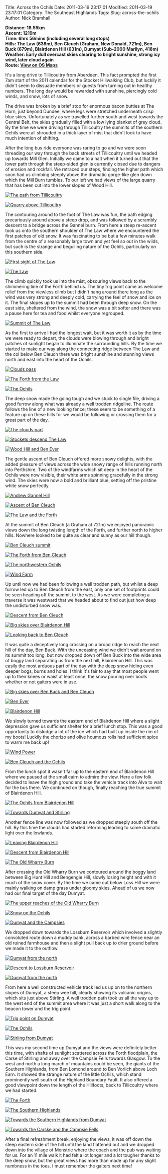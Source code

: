Title: Across the Ochils
Date: 2011-03-19 23:17:01
Modified: 2011-03-19 23:17:01
Category: The Southeast Highlands
Tags: 
Slug: across-the-ochils
Author: Nick Bramhall

**Distance: 18.55km  
Ascent: 1219m  
Time: 6hrs 56mins (including several long stops)  
Hills: The Law (638m), Ben Cleuch (Graham, New Donald, 721m), Ben Buck (679m), Blairdenon Hill (631m), Dumyat (Sub-2000 Marilyn, 418m)  
Weather: Early dull overcast skies clearing to bright sunshine, strong icy wind, later cloud again  
Route: [View on OS Maps](https://www.invertedworld.co.uk/hillwalking/hillwalk/349)**



It's a long drive to Tillicoultry from Aberdeen. This fact prompted the first 7am start of the 2011 calendar for the Stocket Hillwalking Club, but luckily it didn't seem to dissuade members or guests from turning out in healthy numbers. The long day would be rewarded with sunshine, piercingly cold winds, and snow, lots of snow.



<!--more-->



The drive was broken by a brief stop for enormous bacon butties at The Horn, just beyond Dundee, where legs were stretched underneath crisp blue skies. Unfortunately as we travelled further south and west towards the Central Belt, the skies gradually filled with a low lying blanket of grey cloud. By the time we were driving through Tillicoultry the summits of the southern Ochils were all shrouded in a thick layer of mist that didn't look to have much intention of shifting. 



After the long bus ride everyone was raring to go and we were soon threading our way through the back streets of Tillicoultry until we headed up towards Mill Glen. Initially we came to a halt when it turned out that the lower path through the steep-sided glen is currently closed due to dangers of erosion and rockfall. We retraced our steps, finding the higher path which soon had us climbing steeply above the dramatic gorge-like glen down which the Mill Burn tumbles. To our left we had views of the large quarry that has been cut into the lower slopes of Wood Hill.



[![The path from Tillicoultry](http://farm6.static.flickr.com/5148/5551080535_7d0a7d686a_b.jpg)](http://www.flickr.com/photos/53725815@N00/5551080535)



[![Quarry above Tillicoultry](http://farm6.static.flickr.com/5270/5551076277_f3ba6a5e35_b.jpg)](http://www.flickr.com/photos/53725815@N00/5551076277)



The contouring around to the foot of The Law was fun, the path edging precariously around above a steep drop, and was followed by a scrambly descent to a bridge across the Gannel burn. From here a steep re-ascent took us onto the southern shoulder of The Law where we encountered the first patches of old snow. It was fascinating to be but a few minutes walk from the centre of a reasonably large town and yet feel so out in the wilds, but such is the strange and beguiling nature of the Ochils, particularly on this southern side.



[![First sight of The Law](http://farm6.static.flickr.com/5059/5551666506_8f3a545a09_b.jpg)](http://www.flickr.com/photos/53725815@N00/5551666506)



[![The Law](http://farm6.static.flickr.com/5229/5551090043_9dc2c3d803_b.jpg)](http://www.flickr.com/photos/53725815@N00/5551090043)



The climb quickly took us into the mist, obscuring views back to the shimmering line of the Forth behind us. The tiny trig point came as welcome relief from the viewless climb but I didn't hang around there long as the wind was very strong and deeply cold, carrying the feel of snow and ice on it. The final slopes up to the summit had been through deep snow. On the east side, sheltered from the wind, the snow was a bit softer and there was a pause here for tea and food whilst everyone regrouped.



[![Summit of The Law](http://farm6.static.flickr.com/5301/5551096047_2399933c5f_b.jpg)](http://www.flickr.com/photos/53725815@N00/5551096047)



As the first to arrive I had the longest wait, but it was worth it as by the time we were ready to depart, the clouds were blowing through and bright patches of sunlight began to illuminate the surrounding hills. By the time we started to make our way along the connecting ridge between The Law and the col below Ben Cleuch there was bright sunshine and stunning views north and east into the heart of the Ochils.



[![Clouds pass](http://farm6.static.flickr.com/5067/5551101853_82d7f7027b_b.jpg)](http://www.flickr.com/photos/53725815@N00/5551101853)



[![The Forth from the Law](http://farm6.static.flickr.com/5023/5551119409_6f51f4d34c_b.jpg)](http://www.flickr.com/photos/53725815@N00/5551119409)



[![The Ochils](http://farm6.static.flickr.com/5183/5551123019_de02b0804e_b.jpg)](http://www.flickr.com/photos/53725815@N00/5551123019)



The deep snow made the going tough and we stuck to single file, driving a good furrow along what was already a well trodden ridgeline. The route follows the line of a new looking fence; these seem to be something of a feature up on these hills for we would be following or crossing them for a great part of the day.



[![The clouds part](http://farm6.static.flickr.com/5011/5541973151_272e41dce6_b.jpg)](http://www.flickr.com/photos/53725815@N00/5541973151)



[![Stockets descend The Law](http://farm6.static.flickr.com/5260/5551714488_54ccb39402_b.jpg)](http://www.flickr.com/photos/53725815@N00/5551714488)



[![Wood Hill and Ben Ever](http://farm6.static.flickr.com/5068/5551134749_1ff5089502_b.jpg)](http://www.flickr.com/photos/53725815@N00/5551134749)



The gentle ascent of Ben Cleuch offered more snowy delights, with the added pleasure of views across the wide snowy range of hills running north into Perthshire. Two of the windfarms which sit deep in the heart of the Ochils were now visible, their white arms spinning gracefully in the strong wind. The skies were now a bold and brilliant blue, setting off the pristine white snow perfectly.



[![Andrew Gannel Hill](http://farm6.static.flickr.com/5301/5551146013_8bacaeb91b_b.jpg)](http://www.flickr.com/photos/53725815@N00/5551146013)



[![Ascent of Ben Cleuch](http://farm6.static.flickr.com/5017/5551735602_fc68762793_b.jpg)](http://www.flickr.com/photos/53725815@N00/5551735602)



[![The Law and the Forth](http://farm6.static.flickr.com/5309/5551154123_41ab015ea6_b.jpg)](http://www.flickr.com/photos/53725815@N00/5551154123)



At the summit of Ben Cleuch (a Graham at 721m) we enjoyed panoramic views down the long twisting length of the Forth, and further north to higher hills. Nowhere looked to be quite as clear and sunny as our hill though.



[![Ben Cleuch summit](http://farm6.static.flickr.com/5068/5551743424_e749d62193_b.jpg)](http://www.flickr.com/photos/53725815@N00/5551743424)



[![The Forth from Ben Cleuch](http://farm6.static.flickr.com/5027/5551751942_0eeb207c98_b.jpg)](http://www.flickr.com/photos/53725815@N00/5551751942)



[![The northwestern Ochils](http://farm6.static.flickr.com/5065/5551759154_24b81b0c6b_b.jpg)](http://www.flickr.com/photos/53725815@N00/5551759154)



[![Wind Farm](http://farm6.static.flickr.com/5308/5551756738_3e42d3e990_b.jpg)](http://www.flickr.com/photos/53725815@N00/5551756738)



Up until now we had been following a well trodden path, but whilst a deep furrow led up to Ben Cleuch from the east, only one set of footprints could be seen heading off the summit to the west. As we were completing a traverse it was westward that we headed about to find out just how deep the undisturbed snow was. 



[![Descent from Ben Cleuch](http://farm6.static.flickr.com/5263/5551763202_21850661ba_b.jpg)](http://www.flickr.com/photos/53725815@N00/5551763202)



[![Big skies over Blairdenon Hill](http://farm6.static.flickr.com/5067/5551177183_cb4ec5bb68_b.jpg)](http://www.flickr.com/photos/53725815@N00/5551177183)



[![Looking back to Ben Cleuch](http://farm6.static.flickr.com/5295/5543336587_cb45f72545_b.jpg)](http://www.flickr.com/photos/53725815@N00/5543336587)



It was quite a deceptively long crossing on a broad ridge to reach the next hill of the day, Ben Buck. With the unceasing wind we didn't wait around on its summit too long, but now dropped down off Ben Buck into the wide area of boggy land separating us from the next hill, Blairdenon Hill. This was easily the most arduous part of the day with the deep snow hiding even deeper bogs, burns and holes. I think it's fair to say that most people went up to their knees or waist at least once, the snow pouring over boots whether or not gaiters were in use.



[![Big skies over Ben Buck and Ben Cleuch](http://farm6.static.flickr.com/5305/5551186037_6b56473530_b.jpg)](http://www.flickr.com/photos/53725815@N00/5551186037)



[![Ben Ever](http://farm6.static.flickr.com/5269/5551776088_37d2aaff59_b.jpg)](http://www.flickr.com/photos/53725815@N00/5551776088)



[![Blairdenon Hill](http://farm6.static.flickr.com/5259/5551196875_188b5332e0_b.jpg)](http://www.flickr.com/photos/53725815@N00/5551196875)



We slowly turned towards the eastern end of Blairdenon Hill where a slight depression gave us sufficient shelter for a brief lunch stop. This was a good opportunity to dislodge a lot of the ice which had built up inside the rim of my boots! Luckily the chorizo and olive houmous rolls had sufficient spice to warm me back up!



[![Wind Power](http://farm6.static.flickr.com/5016/5551786318_be877c3c4a_b.jpg)](http://www.flickr.com/photos/53725815@N00/5551786318)



[![Ben Cleuch and the Ochils](http://farm6.static.flickr.com/5054/5551207339_8863f39334_b.jpg)](http://www.flickr.com/photos/53725815@N00/5551207339)



From the lunch spot it wasn't far up to the eastern end of Blairdenon Hill where we paused at the small cairn to admire the view. Here a few folk decided to leave the high ground and take the vehicle track into Alva to wait for the bus there. We continued on though, finally reaching the true summit of Blairdenon Hill.



[![The Ochils from Blairdenon Hill](http://farm6.static.flickr.com/5055/5551210115_e917f50ba0_b.jpg)](http://www.flickr.com/photos/53725815@N00/5551210115)



[![Towards Dumyat and Stirling](http://farm6.static.flickr.com/5189/5551212647_f3450f890a_b.jpg)](http://www.flickr.com/photos/53725815@N00/5551212647)



Another fence line was now followed as we dropped steeply south off the hill. By this time the clouds had started reforming leading to some dramatic light over the lowlands.



[![Leaving Blairdenon Hill](http://farm6.static.flickr.com/5028/5551215461_9dd47e43c3_b.jpg)](http://www.flickr.com/photos/53725815@N00/5551215461)



[![Descent from Blairdenon Hill](http://farm6.static.flickr.com/5183/5551809394_00c98c37a5_b.jpg)](http://www.flickr.com/photos/53725815@N00/5551809394)



[![The Old Wharry Burn](http://farm6.static.flickr.com/5052/5551228313_d49faa0b1a_b.jpg)](http://www.flickr.com/photos/53725815@N00/5551228313)



After crossing the Old Wharry Burn we contoured around the boggy land between Big Hunt Hill and Bengengie Hill, slowly losing height and with it much of the snow cover. By the time we came out below Loss Hill we were mainly walking on damp grass under gloomy skies. Ahead of us we now had our final target of the day Dumyat. 



[![The upper reaches of the Old Wharry Burn](http://farm6.static.flickr.com/5172/5551817566_e45a01969e_b.jpg)](http://www.flickr.com/photos/53725815@N00/5551817566)



[![Snow on the Ochils](http://farm6.static.flickr.com/5174/5551236227_b4dc9213f3_b.jpg)](http://www.flickr.com/photos/53725815@N00/5551236227)



[![Dumyat and the Campsies](http://farm6.static.flickr.com/5186/5551823834_736813d59a_b.jpg)](http://www.flickr.com/photos/53725815@N00/5551823834)



We dropped down towards the Lossburn Reservoir which involved a slightly convoluted route down a muddy bank, across a barbed wire fence near an old ruined farmhouse and then a slight pull back up to drier ground before we made it to the outflow.



[![Dumyat from the north](http://farm6.static.flickr.com/5139/5551830014_a142731e3c_b.jpg)](http://www.flickr.com/photos/53725815@N00/5551830014)



[![Descent to Lossburn Reservoir](http://farm6.static.flickr.com/5131/5551832674_97f53c1dd5_b.jpg)](http://www.flickr.com/photos/53725815@N00/5551832674)



[![Dumyat from the north](http://farm6.static.flickr.com/5022/5551256035_107a011cb7_b.jpg)](http://www.flickr.com/photos/53725815@N00/5551256035)



From here a well constructed vehicle track led us up on to the northern slopes of Dumyat, a steep wee hill, clearly showing its volcanic origins, which sits just above Stirling. A well trodden path took us all the way up to the west end of the summit area where it was just a short walk along to the beacon tower and the trig point.



[![Trig point on Dumyat](http://farm6.static.flickr.com/5024/5551859438_b4beb27036_b.jpg)](http://www.flickr.com/photos/53725815@N00/5551859438)



[![The Ochils](http://farm6.static.flickr.com/5062/5551853444_5e7a8f5e9e_b.jpg)](http://www.flickr.com/photos/53725815@N00/5551853444)



[![Stirling from Dumyat](http://farm6.static.flickr.com/5133/5551276413_8674a12840_b.jpg)](http://www.flickr.com/photos/53725815@N00/5551276413)



This was my second time up Dumyat and the views were definitely better this time, with shafts of sunlight scattered across the Forth floodplain, the Carse of Stirling and away over the Campsie Fells towards Glasgow. To the west and north a long march of mountains could be seen, the giants of the Southern Highlands, from Ben Lomond around to Ben Vorlich above Loch Earn. It showed the strange nature of the little Ochils, which stand prominently well south of the Highland Boundary Fault. It also offered a good viewpoint down the length of the Hillfoots, back to Tillicoultry where we had started.



[![The Forth](http://farm6.static.flickr.com/5012/5551297123_72fb073c09_b.jpg)](http://www.flickr.com/photos/53725815@N00/5551297123)



[![The Southern Highlands](http://farm6.static.flickr.com/5224/5551279277_6ffb547e0f_b.jpg)](http://www.flickr.com/photos/53725815@N00/5551279277)



[![Towards the Southern Highlands from Dumyat](http://farm6.static.flickr.com/5222/5551868414_3b3c08b69e_b.jpg)](http://www.flickr.com/photos/53725815@N00/5551868414)



[![Towards the Carske and the Campsie Fells](http://farm6.static.flickr.com/5300/5551288693_17c551e12c_b.jpg)](http://www.flickr.com/photos/53725815@N00/5551288693)



After a final refreshment break, enjoying the views, it was off down the steep eastern side of the hill until the land flattened out and we dropped down into the village of Menstrie where the coach and the pub was waiting for us. For an 11 mile walk it had felt a lot longer and a lot tougher thanks to the deep snow, but the great views has more than made up for any slight numbness in the toes. I must remember the gaiters next time!
